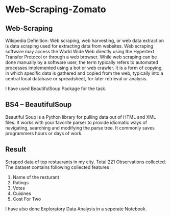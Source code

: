 # Web-Scraping-Zomato

## Web-Scraping 
Wikipedia Definition: Web scraping, web harvesting, or web data extraction is data scraping used for extracting data from websites. Web scraping software may access the World Wide Web directly using the Hypertext Transfer Protocol or through a web browser. While web scraping can be done manually by a software user, the term typically refers to automated processes implemented using a bot or web crawler. It is a form of copying, in which specific data is gathered and copied from the web, typically into a central local database or spreadsheet, for later retrieval or analysis.

I have used BeautifulSoup Package for the task.
## BS4 – BeautifulSoup
Beautiful Soup is a Python library for pulling data out of HTML and XML files. It works with your favorite parser to provide idiomatic ways of navigating, searching and modifying the parse tree. It commonly saves programmers hours or days of work.

## Result
Scraped data of top restuarants in my city. Total 221 Observations collected.
The dataset contains following collected features : 
1. Name of the resturant
2. Ratings
3. Votes
4. Cuisines
5. Cost For Two

I have also done Exploratory Data Analysis in a seperate Notebook.

